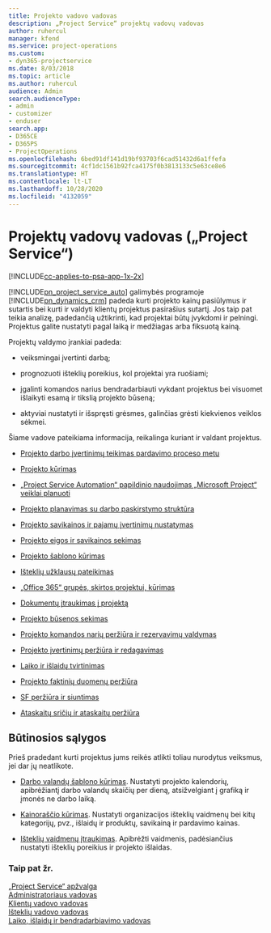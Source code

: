 ```yaml
---
title: Projekto vadovo vadovas
description: „Project Service“ projektų vadovų vadovas
author: ruhercul
manager: kfend
ms.service: project-operations
ms.custom:
- dyn365-projectservice
ms.date: 8/03/2018
ms.topic: article
ms.author: ruhercul
audience: Admin
search.audienceType:
- admin
- customizer
- enduser
search.app:
- D365CE
- D365PS
- ProjectOperations
ms.openlocfilehash: 6bed91df141d19bf93703f6cad51432d6a1ffefa
ms.sourcegitcommit: 4cf1dc1561b92fca4175f0b3813133c5e63ce8e6
ms.translationtype: HT
ms.contentlocale: lt-LT
ms.lasthandoff: 10/28/2020
ms.locfileid: "4132059"
---
```

# <a name="project-manager-guide-project-service"></a>Projektų vadovų vadovas („Project Service“)

[!INCLUDE[cc-applies-to-psa-app-1x-2x](../includes/cc-applies-to-psa-app-1x-2x.md)]

[!INCLUDE[pn_project_service_auto](../includes/pn-project-service-auto.md)] galimybės programoje [!INCLUDE[pn_dynamics_crm](../includes/pn-dynamics-crm.md)] padeda kurti projekto kainų pasiūlymus ir sutartis bei kurti ir valdyti klientų projektus pasirašius sutartį. Jos taip pat teikia analizę, padedančią užtikrinti, kad projektai būtų įvykdomi ir pelningi. Projektus galite nustatyti pagal laiką ir medžiagas arba fiksuotą kainą.  
  
 Projektų valdymo įrankiai padeda:  
  
-   veiksmingai įvertinti darbą;  
  
-   prognozuoti išteklių poreikius, kol projektai yra ruošiami;  
  
-   įgalinti komandos narius bendradarbiauti vykdant projektus bei visuomet išlaikyti esamą ir tikslią projekto būseną;  
  
-   aktyviai nustatyti ir išspręsti grėsmes, galinčias grėsti kiekvienos veiklos sėkmei.  
  
Šiame vadove pateikiama informacija, reikalinga kuriant ir valdant projektus.  
  
-   [Projekto darbo įvertinimų teikimas pardavimo proceso metu](../psa/provide-estimates-project-during-sales-process.md)  
  
-   [Projekto kūrimas](../psa/create-project.md)  
  
-   [„Project Service Automation“ papildinio naudojimas „Microsoft Project“ veiklai planuoti](../psa/add-plan-work-microsoft-project.md)  
  
-   [Projekto planavimas su darbo paskirstymo struktūra](../psa/schedule-project-work-breakdown-structure.md)  
  
-   [Projekto savikainos ir pajamų įvertinimų nustatymas](../psa/determine-project-cost-revenue-estimates.md)  
  
-   [Projekto eigos ir savikainos sekimas](../psa/track-project-progress-cost.md)  
  
-   [Projekto šablono kūrimas](../psa/create-project-template.md)  
  
-   [Išteklių užklausų pateikimas](../psa/submit-resource-requests.md)  
  
-   [„Office 365“ grupės, skirtos projektui, kūrimas](../psa/create-office-365-group-project.md)  
  
-   [Dokumentų įtraukimas į projektą](../psa/add-documents-project.md)  
  
-   [Projekto būsenos sekimas](../psa/track-project-status.md)  
  
-   [Projekto komandos narių peržiūra ir rezervavimų valdymas](../psa/view-project-team-members-manage-bookings.md)  
  
-   [Projekto įvertinimų peržiūra ir redagavimas](../psa/view-edit-project-estimates.md)  
  
-   [Laiko ir išlaidų tvirtinimas](../psa/approve-time-expenses.md)  
  
-   [Projekto faktinių duomenų peržiūra](../psa/review-project-actuals.md)  
  
-   [SF peržiūra ir siuntimas](../psa/view-send-invoices.md)  
  
-   [Ataskaitų sričių ir ataskaitų peržiūra](../psa/view-dashboards-reports.md)  
  
## <a name="prerequisites"></a>Būtinosios sąlygos  
 Prieš pradedant kurti projektus jums reikės atlikti toliau nurodytus veiksmus, jei dar jų neatlikote.  
  
-   [Darbo valandų šablono kūrimas](../psa/create-work-hours-template.md). Nustatyti projekto kalendorių, apibrėžiantį darbo valandų skaičių per dieną, atsižvelgiant į grafiką ir įmonės ne darbo laiką.  
  
-   [Kainoraščio kūrimas](../psa/create-price-list.md). Nustatyti organizacijos išteklių vaidmenų bei kitų kategorijų, pvz., išlaidų ir produktų, savikainą ir pardavimo kainas.  
  
-   [Išteklių vaidmenų įtraukimas](../psa/add-resource-roles.md). Apibrėžti vaidmenis, padėsiančius nustatyti išteklių poreikius ir projekto išlaidas.  
  
### <a name="see-also"></a>Taip pat žr.  
 [„Project Service“ apžvalga](../psa/overview.md)   
 [Administratoriaus vadovas](../psa/admin-guide.md)   
 [Klientų vadovo vadovas](../psa/account-manager-guide.md)   
 [Išteklių vadovo vadovas](../psa/resource-manager-guide.md)   
 [Laiko, išlaidų ir bendradarbiavimo vadovas](../psa/time-expense-collaboration-guide.md)

